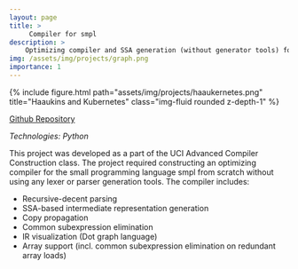 ```yaml
---
layout: page
title: >
     Compiler for smpl
description: >
    Optimizing compiler and SSA generation (without generator tools) for the smpl language
img: /assets/img/projects/graph.png
importance: 1
---
```


<div class="row">
    <div class="col-sm mt-3 mt-md-0">
        {% include figure.html path="assets/img/projects/haaukernetes.png" title="Haaukins and Kubernetes" class="img-fluid rounded z-depth-1" %}
    </div>
    <div class="col-sm mt-3 mt-md-0">
    </div>
</div>

[Github Repository](https://github.com/theauk/Adv-Compiler-Construction)

*Technologies: Python*

This project was developed as a part of the UCI Advanced Compiler Construction class. The project required constructing an optimizing compiler for the small programming language smpl from scratch without using any lexer or parser generation tools. The compiler includes:

- Recursive-decent parsing 
- SSA-based intermediate representation generation
- Copy propagation
- Common subexpression elimination
- IR visualization (Dot graph language)
- Array support (incl. common subexpression elimination on redundant array loads)